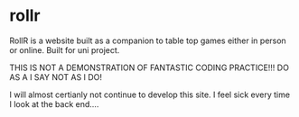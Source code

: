 # rollr
RollR is a website built as a companion to table top games either in person or online. Built for uni project.

THIS IS NOT A DEMONSTRATION OF FANTASTIC CODING PRACTICE!!!
DO AS A I SAY NOT AS I DO!


I will almost certianly not continue to develop this site. I feel sick every time I look at the back end....
